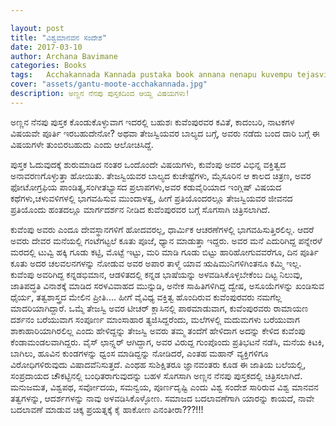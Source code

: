 ```yaml
---

layout: post
title: "ವಿಶ್ವಮಾನವನ ಸಂದೇಶ"
date: 2017-03-10
author: Archana Bavimane
categories: Books
tags:	Acchakannada Kannada pustaka book annana nenapu kuvempu tejasvi
cover: "assets/gantu-moote-acchakannada.jpg"
description: ಅಣ್ಣನ ನೆನಪು ಪುಸ್ತಕದಿಂದ ಆಯ್ದ ವಿಷಯಗಳು!
---
```


ಅಣ್ಣನ ನೆನಪು ಪುಸ್ತಕ ಕೊಂಡುಕೊಳ್ಳುವಾಗ ಇದರಲ್ಲಿ ಬಹುಶಃ ಕುವೆಂಪುರವರ ಕವಿತೆ, ಕಾದಂಬರಿ, ನಾಟಕಗಳ ವಿಷಯವೇ ಪೂರ್ತಿ ಇರಬಹುದೇನೋ? ಅಥವಾ ತೇಜಸ್ವಿಯವರ ಬಾಲ್ಯದ ಬಗ್ಗೆ, ಅವರು ನಡೆದು ಬಂದ ದಾರಿ ಬಗ್ಗೆ ಈ ವಿಷಯಗಳೇ ತುಂಬಿರಬಹುದು ಎಂದು ಆಲೋಚಿಸಿದ್ದೆ.

ಪುಸ್ತಕ ಓದುವುದಕ್ಕೆ ಶುರುಮಾಡಿದ ನಂತರ ಒಂದೊಂದೇ ವಿಷಯಗಳು, ಕುವೆಂಪು ಅವರ ವಿಭಿನ್ನ ವಕ್ತಿತ್ವದ ಅನಾವರಣಗೊಳ್ಳುತ್ತಾ ಹೋಯಿತು. ತೇಜಸ್ವಿಯವರ ಬಾಲ್ಯದ ಕುಚೇಷ್ಟೆಗಳು, ಮೈಸೂರಿನ ಆ ಕಾಲದ ಚಿತ್ರಣ, ಅವರ ಫೋಟೋಗ್ರಫಿಯ ಪಾಂಡಿತ್ಯ,ಸಂಗೀತಭ್ಯಾಸದ ಪ್ರಲಾಪಗಳು,ಅವರ ಕಡುವೈರಿಯಾದ ಇಂಗ್ಲಿಷ್ ವಿಷಯದ ಕಥೆಗಳು,ಚಳುವಳಿಗಳಲ್ಲಿ ಭಾಗವಹಿಸುವ ಮುಂದಾಳತ್ವ, ಹೀಗೆ ಪ್ರತಿಯೊಂದರಲ್ಲೂ ತೇಜಸ್ವಿಯವರ ಜೀವನದ ಪ್ರತಿಯೊಂದು ಹಂತದಲ್ಲೂ ಮಾರ್ಗದರ್ಶನ ನೀಡಿದ ಕುವೆಂಪುರವರ ಬಗ್ಗೆ ಸೊಗಸಾಗಿ ಚಿತ್ರಿಸಲಾಗಿದೆ.

ಕುವೆಂಪು ಅವರು ಎಂದೂ ದೇವಸ್ಥಾನಗಳಿಗೆ ಹೋದವರಲ್ಲ, ಧಾರ್ಮಿಕ ಆಚರಣೆಗಳಲ್ಲಿ ಭಾಗವಹಿಸುತ್ತಿರಲಿಲ್ಲ. ಆದರೆ ಅವರು ದೇವರ ಮನೆಯಲ್ಲಿ ಗಂಟೆಗಟ್ಟಲೆ ಕೂತು ಪೂಜೆ, ಧ್ಯಾನ ಮಾಡುತ್ತಾ ಇದ್ದರು. ಅವರ ಮನೆ ಎದುರಿಗಿದ್ದ ಪನ್ನೇರಳೆ ಮರದಲ್ಲಿ ಟುವ್ವಿ ಹಕ್ಕಿ ಗೂಡು ಕಟ್ಟಿ, ಮೊಟ್ಟೆ ಇಟ್ಟು, ಮರಿ ಮಾಡಿ ಗೂಡು ಬಿಟ್ಟು ಹಾರಿಹೋಗುವವರೆಗೂ, ದಿನ ಪೂರ್ತಿ ಕೂತು ಅದರ ಚಲವಲನಗಳನ್ನು ನೋಡುವ ಅವರ ಅಪಾರ ತಾಳ್ಮೆ ಯಾವ ಋಷಿಮುನಿಗಳಿಗಿಂತನೂ ಕಮ್ಮಿ ಇಲ್ಲ. ಕುವೆಂಪು ಅವರಿಗಿದ್ದ ಕನ್ನಡಭಿಮಾನ, ಆಡಳಿತದಲ್ಲಿ ಕನ್ನಡ ಭಾಷೆಯನ್ನು ಅಳವಡಿಸಿಕೊಳ್ಳಬೇಕೆಂಬ ದಿಟ್ಟ ನಿಲುವು, ಜಾತಿಪದ್ಧತಿ ವಿನಾಶಕ್ಕೆ ಮಾಡಿದ ಸರಳವಿವಾಹದ ಮುನ್ನುಡಿ, ಅನೇಕ ಸಾಹಿತಿಗಳಿಗಿದ್ದ ದ್ವೇಷ, ಅಸೂಯೆಗಳನ್ನು ಖಂಡಿಸುವ ಧೈರ್ಯ, ತತ್ವಶಾಸ್ತ್ರದ ಮೇಲಿನ ಪ್ರೀತಿ.... ಹೀಗೆ ವೈವಿಧ್ಯ ವಕ್ತಿತ್ವ ಹೊಂದಿರುವ ಕುವೆಂಪುರವರು ನಮಗೆಲ್ಲ ಮಾದರಿಯಾಗಿದ್ದಾರೆ.
ಒಮ್ಮೆ ತೇಜಸ್ವಿ ಅವರ ಟೀಚರ್ ಕ್ಲಾಸಿನಲ್ಲಿ ಪಾಠಮಾಡುವಾಗ, ಕುವೆಂಪುರವರು ರಾಮಾಯಣ ದರ್ಶನಂ ಬರೆಯುವಾಗ ಸಂಪೂರ್ಣ ಮಾಂಸಾಹಾರ ತ್ಯಜಿಸಿದ್ದರೆಂದು, ಮಲೆಗಳಲ್ಲಿ ಮದುಮಗಳು ಬರೆಯುವಾಗ ಶಾಕಾಹಾರಿಯಾಗಿರಲಿಲ್ಲ ಎಂದು ಹೇಳಿದ್ದನ್ನು ತೇಜಸ್ವಿ ಅವರು ತಮ್ಮ ತಂದೆಗೆ  ಹೇಳಿದಾಗ ಅದನ್ನು ಕೇಳಿದ ಕುವೆಂಪು ಕೆಂಡಾಮಂಡಲವಾಗಿದ್ದರು. ವೈಸ್ ಛಾನ್ಸ್ಲರ್  ಆಗಿದ್ದಾಗ, ಅವರ ವಿರುದ್ದ ಗುಂಪೊಂದು ಪ್ರತಿಭಟನೆ ನಡೆಸಿ, ಮನೆಯ ಕಿಟಕಿ, ಬಾಗಿಲು, ಹೂವಿನ ಕುಂಡಗಳನ್ನು ಧ್ವಂಸ ಮಾಡಿದ್ದನ್ನು ನೋಡಿದರೆ, ಎಂತಹ ಮಹಾನ್ ವ್ಯಕ್ತಿಗಳಿಗೂ ವಿರೋಧಿಗಳಿರುವುದು ವಿಷಾದವೆನಿಸುತ್ತದೆ. ಎಂಥಹ ಸುಶಿಕ್ಷಿತರೂ ಜ್ಞಾನವಂತರು ಕೂಡ ಈ ಜಾತಿಯ ಬಲೆಯಲ್ಲಿ, ಸಂಪ್ರದಾಯದ ಚೌಕಟ್ಟಿನಲ್ಲಿ ಬಂಧಿತರಾಗುವುದನ್ನು ಬಹಳ ಸೊಗಸಾಗಿ ಅಣ್ಣನ ನೆನಪು ಪುಸ್ತಕದಲ್ಲಿ ಚಿತ್ರಿಸಲಾಗಿದೆ. ಮನುಜಮತ, ವಿಶ್ವಪಥ, ಸರ್ವೋದಯ, ಸಮನ್ವಯ, ಪೂರ್ಣದೃಷ್ಟಿ ಎಂದು ವಿಶ್ವ ಸಂದೇಶ ಸಾರಿರುವ ವಿಶ್ವ ಮಾನವನ ತತ್ವಗಳನ್ನು, ಆದರ್ಶಗಳನ್ನು ನಾವು ಅಳವಡಿಸಿಕೊಳ್ಳೋಣ. ಸಮಾಜದ ಬದಲಾವಣೆಗಾಗಿ ಯಾರನ್ನು ಕಾಯದೆ, ನಾವೇ ಬದಲಾವಣೆ ಮಾಡುವ ಚಿಕ್ಕ ಪ್ರಯತ್ನಕ್ಕೆ ಕೈ ಹಾಕೋಣ ಎನಂತೀರಾ???!!! 
